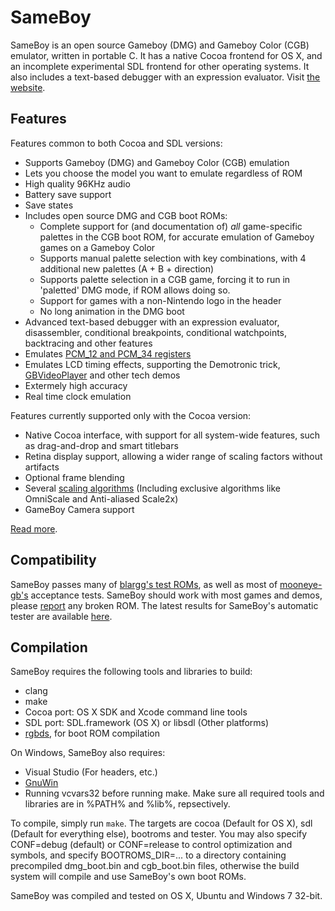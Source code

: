 # SameBoy

SameBoy is an open source Gameboy (DMG) and Gameboy Color (CGB) emulator, written in portable C. It has a native Cocoa frontend for OS X, and an incomplete experimental SDL frontend for other operating systems. It also includes a text-based debugger with an expression evaluator. Visit [the website](https://sameboy.github.io/).

## Features
Features common to both Cocoa and SDL versions:
 * Supports Gameboy (DMG) and Gameboy Color (CGB) emulation
 * Lets you choose the model you want to emulate regardless of ROM
 * High quality 96KHz audio
 * Battery save support
 * Save states
 * Includes open source DMG and CGB boot ROMs:
   * Complete support for (and documentation of) *all* game-specific palettes in the CGB boot ROM, for accurate emulation of Gameboy games on a Gameboy Color
   * Supports manual palette selection with key combinations, with 4 additional new palettes (A + B + direction)
   * Supports palette selection in a CGB game, forcing it to run in 'paletted' DMG mode, if ROM allows doing so.
   * Support for games with a non-Nintendo logo in the header
   * No long animation in the DMG boot
 * Advanced text-based debugger with an expression evaluator, disassembler, conditional breakpoints, conditional watchpoints, backtracing and other features
 * Emulates [PCM_12 and PCM_34 registers](https://github.com/LIJI32/GBVisualizer)
 * Emulates LCD timing effects, supporting the Demotronic trick, [GBVideoPlayer](https://github.com/LIJI32/GBVideoPlayer) and other tech demos
 * Extermely high accuracy
 * Real time clock emulation

Features currently supported only with the Cocoa version:
 * Native Cocoa interface, with support for all system-wide features, such as drag-and-drop and smart titlebars
 * Retina display support, allowing a wider range of scaling factors without artifacts
 * Optional frame blending
 * Several [scaling algorithms](https://sameboy.github.io/scaling/) (Including exclusive algorithms like OmniScale and Anti-aliased Scale2x)
 * GameBoy Camera support
 
[Read more](https://sameboy.github.io/features/).

## Compatibility
SameBoy passes many of [blargg's test ROMs](http://gbdev.gg8.se/wiki/articles/Test_ROMs#Blargg.27s_tests), as well as most of [mooneye-gb's](https://github.com/Gekkio/mooneye-gb) acceptance tests. SameBoy should work with most games and demos, please [report](https://github.com/LIJI32/SameBoy/issues/new) any broken ROM. The latest results for SameBoy's automatic tester are available [here](https://sameboy.github.io/automation/).

## Compilation
SameBoy requires the following tools and libraries to build:
 * clang
 * make
 * Cocoa port: OS X SDK and Xcode command line tools
 * SDL port: SDL.framework (OS X) or libsdl (Other platforms)
 * [rgbds](https://github.com/bentley/rgbds/releases/), for boot ROM compilation

On Windows, SameBoy also requires:
 * Visual Studio (For headers, etc.)
 * [GnuWin](http://gnuwin32.sourceforge.net/)
 * Running vcvars32 before running make. Make sure all required tools and libraries are in %PATH% and %lib%, repsectively.

To compile, simply run `make`. The targets are cocoa (Default for OS X), sdl (Default for everything else), bootroms and tester. You may also specify CONF=debug (default) or CONF=release to control optimization and symbols, and specify BOOTROMS_DIR=... to a directory containing precompiled dmg_boot.bin and cgb_boot.bin files, otherwise the build system will compile and use SameBoy's own boot ROMs.

SameBoy was compiled and tested on OS X, Ubuntu and Windows 7 32-bit.
